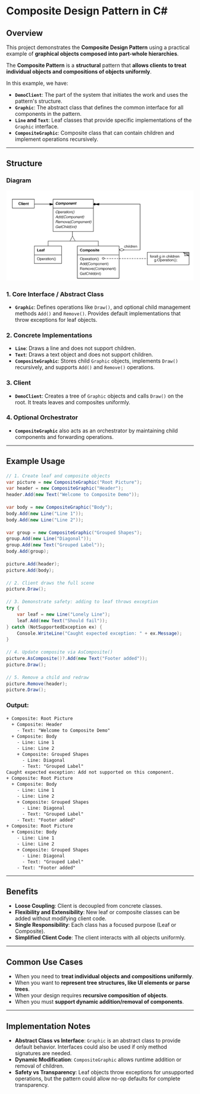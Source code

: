 # Composite Design Pattern in C#

## Overview

This project demonstrates the **Composite Design Pattern** using a practical example of **graphical objects composed into part-whole hierarchies**.

The **Composite Pattern** is a **structural** pattern that **allows clients to treat individual objects and compositions of objects uniformly**.

In this example, we have:

*   **`DemoClient`**: The part of the system that initiates the work and uses the pattern's structure.
*   **`Graphic`**: The abstract class that defines the common interface for all components in the pattern.
*   **`Line` and `Text`**: Leaf classes that provide specific implementations of the `Graphic` interface.
*   **`CompositeGraphic`**: Composite class that can contain children and implement operations recursively.

---

## Structure

### Diagram

![UML Diagram illustrating the Composite pattern](composite_structure.png)

### 1. Core Interface / Abstract Class

*   **`Graphic`**: Defines operations like `Draw()`, and optional child management methods `Add()` and `Remove()`. Provides default implementations that throw exceptions for leaf objects.

### 2. Concrete Implementations

*   **`Line`**: Draws a line and does not support children.
*   **`Text`**: Draws a text object and does not support children.
*   **`CompositeGraphic`**: Stores child `Graphic` objects, implements `Draw()` recursively, and supports `Add()` and `Remove()` operations.

### 3. Client

*   **`DemoClient`**: Creates a tree of `Graphic` objects and calls `Draw()` on the root. It treats leaves and composites uniformly.

### 4. Optional Orchestrator

*   **`CompositeGraphic`** also acts as an orchestrator by maintaining child components and forwarding operations.

---

## Example Usage

```csharp
// 1. Create leaf and composite objects
var picture = new CompositeGraphic("Root Picture");
var header = new CompositeGraphic("Header");
header.Add(new Text("Welcome to Composite Demo"));

var body = new CompositeGraphic("Body");
body.Add(new Line("Line 1"));
body.Add(new Line("Line 2"));

var group = new CompositeGraphic("Grouped Shapes");
group.Add(new Line("Diagonal"));
group.Add(new Text("Grouped Label"));
body.Add(group);

picture.Add(header);
picture.Add(body);

// 2. Client draws the full scene
picture.Draw();

// 3. Demonstrate safety: adding to leaf throws exception
try {
    var leaf = new Line("Lonely Line");
    leaf.Add(new Text("Should fail"));
} catch (NotSupportedException ex) {
    Console.WriteLine("Caught expected exception: " + ex.Message);
}

// 4. Update composite via AsComposite()
picture.AsComposite()?.Add(new Text("Footer added"));
picture.Draw();

// 5. Remove a child and redraw
picture.Remove(header);
picture.Draw();
```

### Output:

```
+ Composite: Root Picture
  + Composite: Header
    - Text: "Welcome to Composite Demo"
  + Composite: Body
    - Line: Line 1
    - Line: Line 2
    + Composite: Grouped Shapes
      - Line: Diagonal
      - Text: "Grouped Label"
Caught expected exception: Add not supported on this component.
+ Composite: Root Picture
  + Composite: Body
    - Line: Line 1
    - Line: Line 2
    + Composite: Grouped Shapes
      - Line: Diagonal
      - Text: "Grouped Label"
    - Text: "Footer added"
+ Composite: Root Picture
  + Composite: Body
    - Line: Line 1
    - Line: Line 2
    + Composite: Grouped Shapes
      - Line: Diagonal
      - Text: "Grouped Label"
    - Text: "Footer added"
```

---

## Benefits

*   **Loose Coupling**: Client is decoupled from concrete classes.
*   **Flexibility and Extensibility**: New leaf or composite classes can be added without modifying client code.
*   **Single Responsibility**: Each class has a focused purpose (Leaf or Composite).
*   **Simplified Client Code**: The client interacts with all objects uniformly.

---

## Common Use Cases

*   When you need to **treat individual objects and compositions uniformly**.
*   When you want to **represent tree structures, like UI elements or parse trees**.
*   When your design requires **recursive composition of objects**.
*   When you must **support dynamic addition/removal of components**.

---

## Implementation Notes

*   **Abstract Class vs Interface**: `Graphic` is an abstract class to provide default behavior. Interfaces could also be used if only method signatures are needed.
*   **Dynamic Modification**: `CompositeGraphic` allows runtime addition or removal of children.
*   **Safety vs Transparency**: Leaf objects throw exceptions for unsupported operations, but the pattern could allow no-op defaults for complete transparency.
